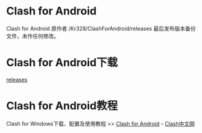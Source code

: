 # Clash for Android
Clash for Android 原作者 /Kr328/ClashForAndroid/releases 最后发布版本备份文件，未作任何修改。

# Clash for Android下载
[releases](https://github.com/netboy1024/clash_for_android/releases)

# Clash for Android教程
Clash for Windows下载、配置及使用教程 >> [Clash for Android](https://clashcn.com/clash-for-android) - [Clash中文网](https://clashcn.com/)
